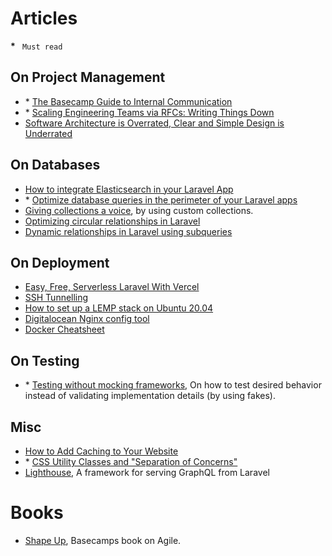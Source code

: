 # Articles

**\*** ` Must read`

## On Project Management
- \* [The Basecamp Guide to Internal Communication](https://basecamp.com/guides/how-we-communicate)
- \* [Scaling Engineering Teams via RFCs: Writing Things Down](https://blog.pragmaticengineer.com/scaling-engineering-teams-via-writing-things-down-rfcs/)
- [Software Architecture is Overrated, Clear and Simple Design is Underrated](https://blog.pragmaticengineer.com/software-architecture-is-overrated/)

## On Databases
- [How to integrate Elasticsearch in your Laravel App](https://madewithlove.be/how-to-integrate-elasticsearch-in-your-laravel-app-2019-edition/)
- \* [Optimize database queries in the perimeter of your Laravel apps](https://reinink.ca/articles/optimize-database-queries-in-the-perimeter-of-your-laravel-apps)
- [Giving collections a voice](https://timacdonald.me/giving-collections-a-voice/), by using custom collections.
- [Optimizing circular relationships in Laravel](https://reinink.ca/articles/optimizing-circular-relationships-in-laravel)
- [Dynamic relationships in Laravel using subqueries](https://reinink.ca/articles/dynamic-relationships-in-laravel-using-subqueries)

## On Deployment
- [Easy, Free, Serverless Laravel With Vercel](https://calebporzio.com/easy-free-serverless-laravel-with-vercel)
- [SSH Tunnelling](https://unix.stackexchange.com/questions/115897/whats-ssh-port-forwarding-and-whats-the-difference-between-ssh-local-and-remot)
- [How to set up a LEMP stack on Ubuntu 20.04](https://www.digitalocean.com/community/tutorials/how-to-install-linux-nginx-mysql-php-lemp-stack-on-ubuntu-20-04)
- [Digitalocean Nginx config tool](https://www.digitalocean.com/community/tools/nginx)
- [Docker Cheatsheet](https://codeopolis.com/posts/25-basic-docker-commands-for-beginners/)


## On Testing
- \* [Testing without mocking frameworks](https://blog.frankdejonge.nl/testing-without-mocking-frameworks/), On how to test desired behavior instead of validating implementation details (by using fakes).

## Misc
- [How to Add Caching to Your Website](https://smyck.net/2019/05/25/how-to-cache-your-website/)
- \* [CSS Utility Classes and "Separation of Concerns"](https://adamwathan.me/css-utility-classes-and-separation-of-concerns/)
- [Lighthouse](https://lighthouse-php.com), A framework for serving GraphQL from Laravel

# Books
- [Shape Up](https://basecamp.com/shapeup), Basecamps book on Agile.
